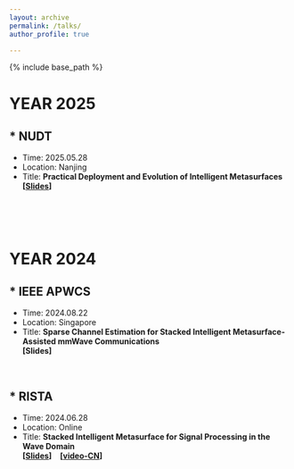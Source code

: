 ```yaml
---
layout: archive
permalink: /talks/
author_profile: true

---
```


{% include base_path %}
# YEAR 2025
## \* NUDT
* Time: 2025.05.28
* Location: Nanjing
* Title: **Practical Deployment and Evolution of Intelligent Metasurfaces**<br>
**[[Slides](https://jiancheng-an.github.io/files/NUDT_Talk_20250528_homepage.pdf)]**
<br>
<br>
<br>

# YEAR 2024
## \* IEEE APWCS
* Time: 2024.08.22
* Location: Singapore
* Title: **Sparse Channel Estimation for Stacked Intelligent Metasurface-Assisted mmWave Communications**<br>
**[Slides]**
<br>

## \* RISTA
* Time: 2024.06.28
* Location: Online
* Title: **Stacked Intelligent Metasurface for Signal Processing in the Wave Domain**<br>
**[[Slides](https://jiancheng-an.github.io/files/RISTA_Jiancheng_20240628_homepage.pdf)]** &ensp; **[[video-CN](https://www.bilibili.com/video/BV1Tn4y1X7Nf/?spm_id_from=333.337.search-card.all.click&vd_source=784c62eb4bfdca164ca2785870b53335)]**
<br>
